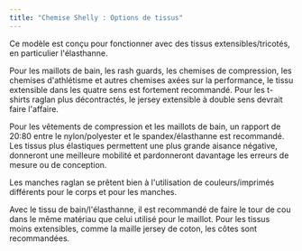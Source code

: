 ```yaml
---
title: "Chemise Shelly : Options de tissus"
---
```


Ce modèle est conçu pour fonctionner avec des tissus extensibles/tricotés, en particulier l'élasthanne.

Pour les maillots de bain, les rash guards, les chemises de compression, les chemises d'athlétisme et autres chemises axées sur la performance, le tissu extensible dans les quatre sens est fortement recommandé. Pour les t-shirts raglan plus décontractés, le jersey extensible à double sens devrait faire l'affaire.

Pour les vêtements de compression et les maillots de bain, un rapport de 20:80 entre le nylon/polyester et le spandex/élasthanne est recommandé. Les tissus plus élastiques permettent une plus grande aisance négative, donneront une meilleure mobilité et pardonneront davantage les erreurs de mesure ou de conception.

Les manches raglan se prêtent bien à l'utilisation de couleurs/imprimés différents pour le corps et pour les manches.

Avec le tissu de bain/l'élasthanne, il est recommandé de faire le tour de cou dans le même matériau que celui utilisé pour le maillot. Pour les tissus moins extensibles, comme la maille jersey de coton, les côtes sont recommandées.
